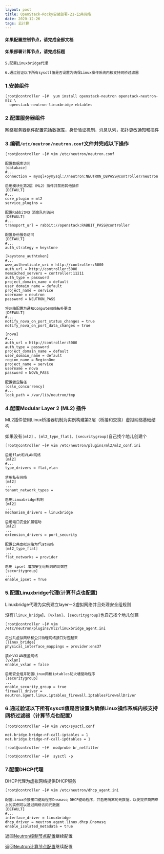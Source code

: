 ```yaml
---
layout: post
title: OpenStack-Rocky安装部署-21-公共网络
date: 2020-12-26
tags: 云计算
---
```


#### 如果配置控制节点，请完成全部文档
#### 如果部署计算节点，请完成标题

`5.配置Linuxbridge代理`

`6.通过验证以下所有sysctl值是否设置为确保Linux操作系统内核支持网桥过滤器`

### 1.安装组件

```
[root@controller ~]#  yum install openstack-neutron openstack-neutron-ml2 \
  openstack-neutron-linuxbridge ebtables
```

### 2.配置服务器组件

网络服务器组件配置包括数据库，身份验证机制，消息队列，拓扑更改通知和插件

### 3.编辑`/etc/neutron/neutron.conf`文件并完成以下操作

```
[root@controller ~]# vim /etc/neutron/neutron.conf

配置数据库访问
[database]
#...
connection = mysql+pymysql://neutron:NEUTRON_DBPASS@controller/neutron

启用模块化第2层（ML2）插件并禁用其他插件
[DEFAULT]
#...
core_plugin = ml2
service_plugins =

配置RabbitMQ 消息队列访问
[DEFAULT]
#...
transport_url = rabbit://openstack:RABBIT_PASS@controller

配置身份服务访问
[DEFAULT]
#...
auth_strategy = keystone

[keystone_authtoken]
#...
www_authenticate_uri = http://controller:5000
auth_url = http://controller:5000
memcached_servers = controller:11211
auth_type = password
project_domain_name = default
user_domain_name = default
project_name = service
username = neutron
password = NEUTRON_PASS

将网络配置为通知Compute网络拓扑更改
[DEFAULT]
#...
notify_nova_on_port_status_changes = true
notify_nova_on_port_data_changes = true

[nova]
#...
auth_url = http://controller:5000
auth_type = password
project_domain_name = default
user_domain_name = default
region_name = RegionOne
project_name = service
username = nova
password = NOVA_PASS

配置锁定路径
[oslo_concurrency]
#...
lock_path = /var/lib/neutron/tmp
```

### 4.配置Modular Layer 2 (ML2) 插件

ML2插件使用Linux桥接器机制为实例构建第2层（桥接和交换）虚拟网络基础结构

如果没有`[ml2]` 、`[ml2_type_flat]`、`[securitygroup]`自己找个地儿创建个

```
[root@controller ~]# vim /etc/neutron/plugins/ml2/ml2_conf.ini

启用flat和VLAN网络
[ml2]
#...
type_drivers = flat,vlan

禁用私有网络
[ml2]
...
tenant_network_types =

启用Linuxbridge机制
[ml2]
...
mechanism_drivers = linuxbridge

启用端口安全扩展驱动
[ml2]
...
extension_drivers = port_security

配置公共虚拟网络为flat网络
[ml2_type_flat]
...
flat_networks = provider

启用 ipset 增加安全组规则的高效性
[securitygroup]
...
enable_ipset = True
```

### 5.配置Linuxbridge代理(计算节点也配置)

Linuxbridge代理为实例建立layer－2虚拟网络并且处理安全组规则

没有`[linux_bridge`]、`[vxlan]`、`[securitygroup]`也自己找个地儿创建

```
[root@controller ~]# vim /etc/neutron/plugins/ml2/linuxbridge_agent.ini

将公共虚拟网络和公共物理网络接口对应起来
[linux_bridge]
physical_interface_mappings = provider:ens37

禁止VXLAN覆盖网络
[vxlan]
enable_vxlan = false

启用安全组并配置Linux网桥iptables防火墙驱动程序
[securitygroup]
...
enable_security_group = true
firewall_driver = neutron.agent.linux.iptables_firewall.IptablesFirewallDriver
```

### 6.通过验证以下所有sysctl值是否设置为确保Linux操作系统内核支持网桥过滤器（计算节点也配置）

```
[root@controller ~]# vim /etc/sysctl.conf

net.bridge.bridge-nf-call-iptables = 1
net.bridge.bridge-nf-call-ip6tables = 1

[root@controller ~]#  modprobe br_netfilter

[root@controller ~]#  sysctl -p
```

### 7.配置DHCP代理

DHCP代理为虚拟网络提供DHCP服务

```
[root@controller ~]# vim /etc/neutron/dhcp_agent.ini

配置Linux桥接接口驱动程序Dnsmasq DHCP驱动程序，并启用隔离的元数据，以便提供商网络上的实例可以通过网络访问元数据
[DEFAULT]
#...
interface_driver = linuxbridge
dhcp_driver = neutron.agent.linux.dhcp.Dnsmasq
enable_isolated_metadata = true
```

返回[Neutron控制节点配置](http://blog.tianxiang.love/2020/12/OpenStack-Rocky安装部署-20-Neutron控制节点配置/)继续配置

返回[Neutron计算节点配置](http://blog.tianxiang.love/2020/12/OpenStack-Rocky安装部署-23-Neutron计算节点配置/)继续配置
